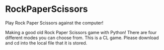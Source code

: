 # RockPaperScissors
Play Rock Paper Scissors against the computer!

Making a good old Rock Paper Scissors game with Python! There are four different modes you can choose from. This is a CL game.
Please download and cd into the local file that it is stored.


